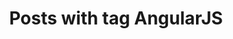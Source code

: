 ---
layout: tag
title: Posts with tag AngularJS
summary: posts with tag AngularJS
tag: angular-js
permalink: /tags/angular-js/
sitemap: false
---